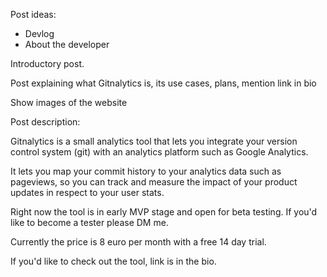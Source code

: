 Post ideas:

* Devlog
* About the developer

Introductory post.

Post explaining what Gitnalytics is, its use cases, plans, mention link in bio

Show images of the website

Post description:

Gitnalytics is a small analytics tool that lets you integrate your version
control system (git) with an analytics platform such as Google Analytics.

It lets you map your commit history to your analytics data such as pageviews, 
so you can track and measure the impact of your product updates in respect
to your user stats.

Right now the tool is in early MVP stage and open for beta testing. If you'd
like to become a tester please DM me.

Currently the price is 8 euro per month with a free 14 day trial.

If you'd like to check out the tool, link is in the bio.